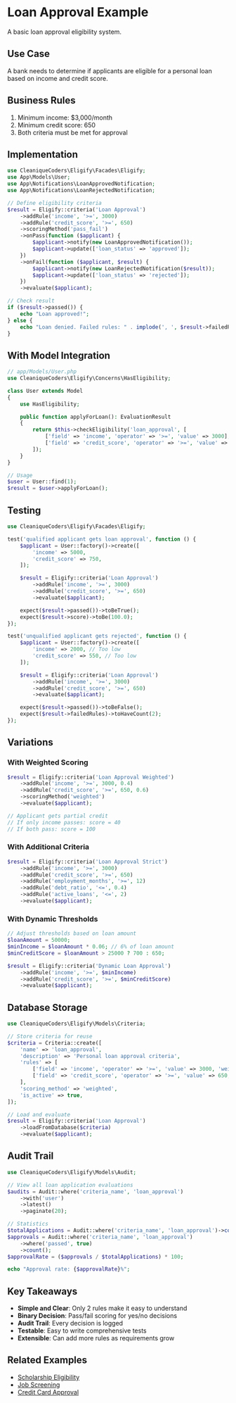 # Loan Approval Example

A basic loan approval eligibility system.

## Use Case

A bank needs to determine if applicants are eligible for a personal loan based on income and credit score.

## Business Rules

1. Minimum income: $3,000/month
2. Minimum credit score: 650
3. Both criteria must be met for approval

## Implementation

```php
use CleaniqueCoders\Eligify\Facades\Eligify;
use App\Models\User;
use App\Notifications\LoanApprovedNotification;
use App\Notifications\LoanRejectedNotification;

// Define eligibility criteria
$result = Eligify::criteria('Loan Approval')
    ->addRule('income', '>=', 3000)
    ->addRule('credit_score', '>=', 650)
    ->scoringMethod('pass_fail')
    ->onPass(function ($applicant) {
        $applicant->notify(new LoanApprovedNotification());
        $applicant->update(['loan_status' => 'approved']);
    })
    ->onFail(function ($applicant, $result) {
        $applicant->notify(new LoanRejectedNotification($result));
        $applicant->update(['loan_status' => 'rejected']);
    })
    ->evaluate($applicant);

// Check result
if ($result->passed()) {
    echo "Loan approved!";
} else {
    echo "Loan denied. Failed rules: " . implode(', ', $result->failedRules);
}
```

## With Model Integration

```php
// app/Models/User.php
use CleaniqueCoders\Eligify\Concerns\HasEligibility;

class User extends Model
{
    use HasEligibility;

    public function applyForLoan(): EvaluationResult
    {
        return $this->checkEligibility('loan_approval', [
            ['field' => 'income', 'operator' => '>=', 'value' => 3000],
            ['field' => 'credit_score', 'operator' => '>=', 'value' => 650],
        ]);
    }
}

// Usage
$user = User::find(1);
$result = $user->applyForLoan();
```

## Testing

```php
use CleaniqueCoders\Eligify\Facades\Eligify;

test('qualified applicant gets loan approval', function () {
    $applicant = User::factory()->create([
        'income' => 5000,
        'credit_score' => 750,
    ]);

    $result = Eligify::criteria('Loan Approval')
        ->addRule('income', '>=', 3000)
        ->addRule('credit_score', '>=', 650)
        ->evaluate($applicant);

    expect($result->passed())->toBeTrue();
    expect($result->score)->toBe(100.0);
});

test('unqualified applicant gets rejected', function () {
    $applicant = User::factory()->create([
        'income' => 2000, // Too low
        'credit_score' => 550, // Too low
    ]);

    $result = Eligify::criteria('Loan Approval')
        ->addRule('income', '>=', 3000)
        ->addRule('credit_score', '>=', 650)
        ->evaluate($applicant);

    expect($result->passed())->toBeFalse();
    expect($result->failedRules)->toHaveCount(2);
});
```

## Variations

### With Weighted Scoring

```php
$result = Eligify::criteria('Loan Approval Weighted')
    ->addRule('income', '>=', 3000, 0.4)
    ->addRule('credit_score', '>=', 650, 0.6)
    ->scoringMethod('weighted')
    ->evaluate($applicant);

// Applicant gets partial credit
// If only income passes: score = 40
// If both pass: score = 100
```

### With Additional Criteria

```php
$result = Eligify::criteria('Loan Approval Strict')
    ->addRule('income', '>=', 3000)
    ->addRule('credit_score', '>=', 650)
    ->addRule('employment_months', '>=', 12)
    ->addRule('debt_ratio', '<=', 0.4)
    ->addRule('active_loans', '<=', 2)
    ->evaluate($applicant);
```

### With Dynamic Thresholds

```php
// Adjust thresholds based on loan amount
$loanAmount = 50000;
$minIncome = $loanAmount * 0.06; // 6% of loan amount
$minCreditScore = $loanAmount > 25000 ? 700 : 650;

$result = Eligify::criteria('Dynamic Loan Approval')
    ->addRule('income', '>=', $minIncome)
    ->addRule('credit_score', '>=', $minCreditScore)
    ->evaluate($applicant);
```

## Database Storage

```php
use CleaniqueCoders\Eligify\Models\Criteria;

// Store criteria for reuse
$criteria = Criteria::create([
    'name' => 'loan_approval',
    'description' => 'Personal loan approval criteria',
    'rules' => [
        ['field' => 'income', 'operator' => '>=', 'value' => 3000, 'weight' => 0.4],
        ['field' => 'credit_score', 'operator' => '>=', 'value' => 650, 'weight' => 0.6],
    ],
    'scoring_method' => 'weighted',
    'is_active' => true,
]);

// Load and evaluate
$result = Eligify::criteria('Loan Approval')
    ->loadFromDatabase($criteria)
    ->evaluate($applicant);
```

## Audit Trail

```php
use CleaniqueCoders\Eligify\Models\Audit;

// View all loan application evaluations
$audits = Audit::where('criteria_name', 'loan_approval')
    ->with('user')
    ->latest()
    ->paginate(20);

// Statistics
$totalApplications = Audit::where('criteria_name', 'loan_approval')->count();
$approvals = Audit::where('criteria_name', 'loan_approval')
    ->where('passed', true)
    ->count();
$approvalRate = ($approvals / $totalApplications) * 100;

echo "Approval rate: {$approvalRate}%";
```

## Key Takeaways

- **Simple and Clear**: Only 2 rules make it easy to understand
- **Binary Decision**: Pass/fail scoring for yes/no decisions
- **Audit Trail**: Every decision is logged
- **Testable**: Easy to write comprehensive tests
- **Extensible**: Can add more rules as requirements grow

## Related Examples

- [Scholarship Eligibility](scholarship.md)
- [Job Screening](job-screening.md)
- [Credit Card Approval](../advanced/credit-card.md)
